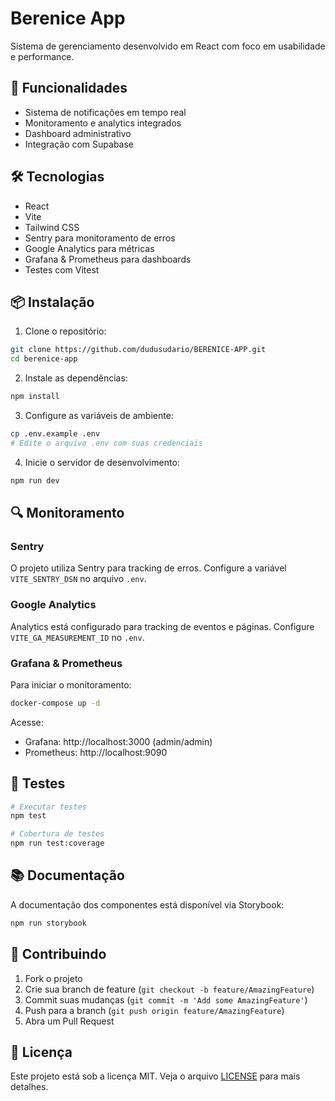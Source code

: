 # Berenice App

Sistema de gerenciamento desenvolvido em React com foco em usabilidade e performance.

## 🚀 Funcionalidades

- Sistema de notificações em tempo real
- Monitoramento e analytics integrados
- Dashboard administrativo
- Integração com Supabase

## 🛠️ Tecnologias

- React
- Vite
- Tailwind CSS
- Sentry para monitoramento de erros
- Google Analytics para métricas
- Grafana & Prometheus para dashboards
- Testes com Vitest

## 📦 Instalação

1. Clone o repositório:
```bash
git clone https://github.com/dudusudario/BERENICE-APP.git
cd berenice-app
```

2. Instale as dependências:
```bash
npm install
```

3. Configure as variáveis de ambiente:
```bash
cp .env.example .env
# Edite o arquivo .env com suas credenciais
```

4. Inicie o servidor de desenvolvimento:
```bash
npm run dev
```

## 🔍 Monitoramento

### Sentry
O projeto utiliza Sentry para tracking de erros. Configure a variável `VITE_SENTRY_DSN` no arquivo `.env`.

### Google Analytics
Analytics está configurado para tracking de eventos e páginas. Configure `VITE_GA_MEASUREMENT_ID` no `.env`.

### Grafana & Prometheus
Para iniciar o monitoramento:

```bash
docker-compose up -d
```

Acesse:
- Grafana: http://localhost:3000 (admin/admin)
- Prometheus: http://localhost:9090

## 🧪 Testes

```bash
# Executar testes
npm test

# Cobertura de testes
npm run test:coverage
```

## 📚 Documentação

A documentação dos componentes está disponível via Storybook:

```bash
npm run storybook
```

## 🤝 Contribuindo

1. Fork o projeto
2. Crie sua branch de feature (`git checkout -b feature/AmazingFeature`)
3. Commit suas mudanças (`git commit -m 'Add some AmazingFeature'`)
4. Push para a branch (`git push origin feature/AmazingFeature`)
5. Abra um Pull Request

## 📝 Licença

Este projeto está sob a licença MIT. Veja o arquivo [LICENSE](LICENSE) para mais detalhes.
